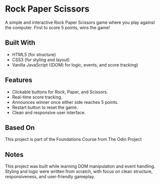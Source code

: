 # Rock Paper Scissors

A simple and interactive Rock Paper Scissors game where you play against the computer. First to score 5 points, wins the game!

## Built With

- HTML5 (for structure)
- CSS3 (for styling and layout)
- Vanilla JavaScript ((DOM) for logic, events, and score tracking)

## Features

- Clickable buttons for Rock, Paper, and Scissors.
- Real-time score tracking.
- Announces winner once either side reaches 5 points.
- Restart button to reset the game.
- Clean and responsive user interface.

## Based On

This project is part of the Foundations Course from The Odin Project

## Notes

This project was built while learning DOM manipulation and event handling. Styling and logic were written from scratch, with focus on clean structure, responsiveness, and user-friendly gameplay.